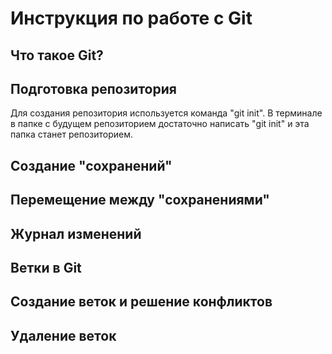 # Инструкция по работе с Git

## Что такое Git?

## Подготовка репозитория
Для создания репозитория используется команда "git init". В терминале в папке с будущем репозиторием достаточно написать "git init" и эта папка станет репозиторием.

## Создание "сохранений"

## Перемещение между "сохранениями"

## Журнал изменений

## Ветки в Git

## Создание веток и решение конфликтов

## Удаление веток